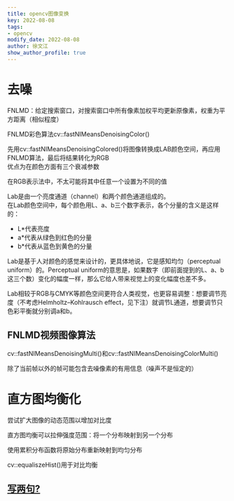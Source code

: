 ```yaml
---
title: opencv图像变换 
key: 2022-08-08
tags: 
- opencv
modify_date: 2022-08-08
author: 徐文江
show_author_profile: true
---
```


# 去噪    
FNLMD：给定搜索窗口，对搜索窗口中所有像素加权平均更新原像素，权重为平方距离（相似程度）       
<!--more-->     
FNLMD彩色算法cv::fastNIMeansDenoisingColor()      

先用cv::fastNIMeansDenoisingColored()将图像转换成LAB颜色空间，再应用FNLMD算法，最后将结果转化为RGB     
优点为在颜色方面有三个衰减参数     

在RGB表示法中，不太可能将其中任意一个设置为不同的值    

Lab是由一个亮度通道（channel）和两个颜色通道组成的。     
在Lab颜色空间中，每个颜色用L、a、b三个数字表示，各个分量的含义是这样的：     

- L*代表亮度    
- a*代表从绿色到红色的分量    
- b*代表从蓝色到黄色的分量    

Lab是基于人对颜色的感觉来设计的，更具体地说，它是感知均匀（perceptual uniform）的。Perceptual uniform的意思是，如果数字（即前面提到的L、a、b这三个数）变化的幅度一样，那么它给人带来视觉上的变化幅度也差不多。     

Lab相较于RGB与CMYK等颜色空间更符合人类视觉，也更容易调整：想要调节亮度（不考虑Helmholtz–Kohlrausch effect，见下注）就调节L通道，想要调节只色彩平衡就分别调a和b。     


## FNLMD视频图像算法       
cv::fastNIMeansDenoisingMulti()和cv::fastNIMeansDenoisingColorMulti()         

除了当前帧以外的帧可能包含去噪像素的有用信息（噪声不是恒定的）          

# 直方图均衡化       
尝试扩大图像的动态范围以增加对比度        

直方图均衡可以拉伸强度范围：将一个分布映射到另一个分布      

使用累积分布函数将原始分布重新映射到均匀分布         

cv::equaliszeHist()用于对比均衡        




























## [写两句?](https://github.com/HEA1OR/HEA1OR.github.io/tree/master/_posts)

